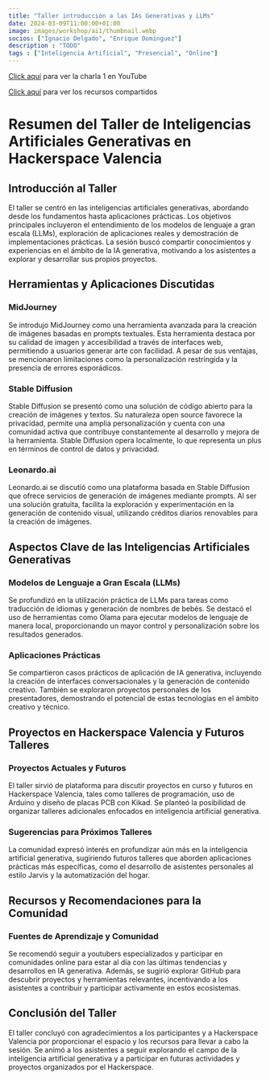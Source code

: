 ```yaml
---
title: "Taller introducción a las IAs Generativas y LLMs"
date: 2024-03-09T11:00:00+01:00
image: images/workshop/ai1/thumbnail.webp
socios: ["Ignacio Delgado", "Enrique Domínguez"]
description : "TODO"
tags : ["Inteligencia Artificial", "Presencial", "Online"]
---
```


<u> [Click aquí](https://www.youtube.com/watch?v=7SLHjoDxL8c)</u>  para ver la charla 1 en YouTube


<u> [Click aquí](https://gitlab.com/hackerspacevlc1/TalleresIA)</u>  para ver los recursos compartidos


# Resumen del Taller de Inteligencias Artificiales Generativas en Hackerspace Valencia

## Introducción al Taller
El taller se centró en las inteligencias artificiales generativas, abordando desde los fundamentos hasta aplicaciones prácticas. Los objetivos principales incluyeron el entendimiento de los modelos de lenguaje a gran escala (LLMs), exploración de aplicaciones reales y demostración de implementaciones prácticas. La sesión buscó compartir conocimientos y experiencias en el ámbito de la IA generativa, motivando a los asistentes a explorar y desarrollar sus propios proyectos.

## Herramientas y Aplicaciones Discutidas

### MidJourney
Se introdujo MidJourney como una herramienta avanzada para la creación de imágenes basadas en prompts textuales. Esta herramienta destaca por su calidad de imagen y accesibilidad a través de interfaces web, permitiendo a usuarios generar arte con facilidad. A pesar de sus ventajas, se mencionaron limitaciones como la personalización restringida y la presencia de errores esporádicos.

### Stable Diffusion
Stable Diffusion se presentó como una solución de código abierto para la creación de imágenes y textos. Su naturaleza open source favorece la privacidad, permite una amplia personalización y cuenta con una comunidad activa que contribuye constantemente al desarrollo y mejora de la herramienta. Stable Diffusion opera localmente, lo que representa un plus en términos de control de datos y privacidad.

### Leonardo.ai
Leonardo.ai se discutió como una plataforma basada en Stable Diffusion que ofrece servicios de generación de imágenes mediante prompts. Al ser una solución gratuita, facilita la exploración y experimentación en la generación de contenido visual, utilizando créditos diarios renovables para la creación de imágenes.

## Aspectos Clave de las Inteligencias Artificiales Generativas

### Modelos de Lenguaje a Gran Escala (LLMs)
Se profundizó en la utilización práctica de LLMs para tareas como traducción de idiomas y generación de nombres de bebés. Se destacó el uso de herramientas como Olama para ejecutar modelos de lenguaje de manera local, proporcionando un mayor control y personalización sobre los resultados generados.

### Aplicaciones Prácticas
Se compartieron casos prácticos de aplicación de IA generativa, incluyendo la creación de interfaces conversacionales y la generación de contenido creativo. También se exploraron proyectos personales de los presentadores, demostrando el potencial de estas tecnologías en el ámbito creativo y técnico.

## Proyectos en Hackerspace Valencia y Futuros Talleres

### Proyectos Actuales y Futuros
El taller sirvió de plataforma para discutir proyectos en curso y futuros en Hackerspace Valencia, tales como talleres de programación, uso de Arduino y diseño de placas PCB con Kikad. Se planteó la posibilidad de organizar talleres adicionales enfocados en inteligencia artificial generativa.

### Sugerencias para Próximos Talleres
La comunidad expresó interés en profundizar aún más en la inteligencia artificial generativa, sugiriendo futuros talleres que aborden aplicaciones prácticas más específicas, como el desarrollo de asistentes personales al estilo Jarvis y la automatización del hogar.

## Recursos y Recomendaciones para la Comunidad

### Fuentes de Aprendizaje y Comunidad
Se recomendó seguir a youtubers especializados y participar en comunidades online para estar al día con las últimas tendencias y desarrollos en IA generativa. Además, se sugirió explorar GitHub para descubrir proyectos y herramientas relevantes, incentivando a los asistentes a contribuir y participar activamente en estos ecosistemas.

## Conclusión del Taller
El taller concluyó con agradecimientos a los participantes y a Hackerspace Valencia por proporcionar el espacio y los recursos para llevar a cabo la sesión. Se animó a los asistentes a seguir explorando el campo de la inteligencia artificial generativa y a participar en futuras actividades y proyectos organizados por el Hackerspace.